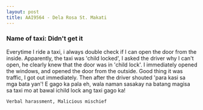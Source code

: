 ```yaml
---
layout: post
title: AAI9564 - Dela Rosa St. Makati
---
```


### Name of taxi: Didn't get it

Everytime I ride a taxi, i always double check if I can open the door from the inside. Apparently, the taxi was 'child locked', I asked the driver why I can't open, he clearly knew that the door was in 'child lock'. I immediately opened the windows, and opened the door from the outside. Good thing it was traffic, I got out immediately. Then after the driver shouted 'para kasi sa mga bata yan'! E gago ka pala eh, wala naman sasakay na batang magisa sa taxi mo at bawal ichild lock ang taxi gago ka! 

```Verbal harassment, Malicious mischief```
